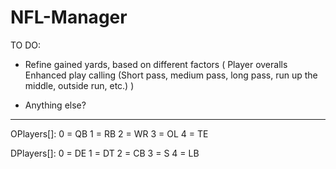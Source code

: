 # NFL-Manager
 
TO DO:

- Refine gained yards, based on different factors 
(
    Player overalls
    Enhanced play calling (Short pass, medium pass, long pass, run up the middle, outside run, etc.)
)

- Anything else?

-------------------------

OPlayers[]:
0 = QB
1 = RB
2 = WR
3 = OL
4 = TE

DPlayers[]:
0 = DE
1 = DT
2 = CB
3 = S
4 = LB
